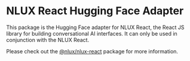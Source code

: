 # NLUX React Hugging Face Adapter

This package is the Hugging Face adapter for NLUX React, the React JS library for building conversational AI
interfaces. It can only be used in conjunction with the NLUX React.

Please check out the [@nlux/nlux-react](https://www.npmjs.com/package/@nlux/nlux-react) package for more information.
